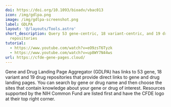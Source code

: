 ```yaml
---
doi: https://doi.org/10.1093/bioadv/vbac013
icon: /img/gdlpa.png
image: /img/gdlpa-screenshot.png
label: GDLPA
layout: '@/layouts/Tools.astro'
short_description: Query 53 gene-centric, 18 variant-centric, and 19 drug-centric
  repositories
tutorial: 
  - https://www.youtube.com/watch?v=eO9zsT6Tyzk
  - https://www.youtube.com/watch?v=up8WY7N44ws
url: https://cfde-gene-pages.cloud/
---
```

Gene and Drug Landing Page Aggregator (GDLPA) has links to 53 gene, 18 variant and 19 drug repositories that provide direct links to gene and drug landing pages. You can search by gene or drug name and then choose the sites that contain knowledge about your gene or drug of interest. Resources supported by the NIH Common Fund are listed first and have the CFDE logo at their top right corner.